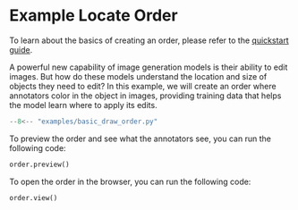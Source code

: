 # Example Locate Order

To learn about the basics of creating an order, please refer to the [quickstart guide](../quickstart.md).

A powerful new capability of image generation models is their ability to edit images. But how do these models understand the location and size of objects they need to edit? In this example, we will create an order where annotators color in the object in images, providing training data that helps the model learn where to apply its edits.

```python
--8<-- "examples/basic_draw_order.py"
```

To preview the order and see what the annotators see, you can run the following code:

```python
order.preview()
```

To open the order in the browser, you can run the following code:

```python
order.view()
```
